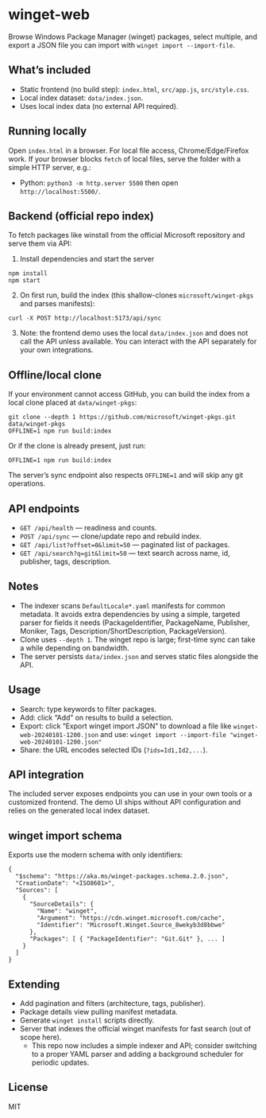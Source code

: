 winget-web
============

Browse Windows Package Manager (winget) packages, select multiple, and export a JSON file you can import with `winget import --import-file`.

What’s included
---------------

- Static frontend (no build step): `index.html`, `src/app.js`, `src/style.css`.
- Local index dataset: `data/index.json`.
- Uses local index data (no external API required).

Running locally
---------------

Open `index.html` in a browser. For local file access, Chrome/Edge/Firefox work. If your browser blocks `fetch` of local files, serve the folder with a simple HTTP server, e.g.:

- Python: `python3 -m http.server 5500` then open `http://localhost:5500/`.

Backend (official repo index)
----------------------------

To fetch packages like winstall from the official Microsoft repository and serve them via API:

1) Install dependencies and start the server

```
npm install
npm start
```

2) On first run, build the index (this shallow-clones `microsoft/winget-pkgs` and parses manifests):

```
curl -X POST http://localhost:5173/api/sync
```

3) Note: the frontend demo uses the local `data/index.json` and does not call the API unless available. You can interact with the API separately for your own integrations.

Offline/local clone
-------------------

If your environment cannot access GitHub, you can build the index from a local clone placed at `data/winget-pkgs`:

```
git clone --depth 1 https://github.com/microsoft/winget-pkgs.git data/winget-pkgs
OFFLINE=1 npm run build:index
```

Or if the clone is already present, just run:

```
OFFLINE=1 npm run build:index
```

The server’s sync endpoint also respects `OFFLINE=1` and will skip any git operations.

API endpoints
-------------

- `GET /api/health` — readiness and counts.
- `POST /api/sync` — clone/update repo and rebuild index.
- `GET /api/list?offset=0&limit=50` — paginated list of packages.
- `GET /api/search?q=git&limit=50` — text search across name, id, publisher, tags, description.

Notes
-----

- The indexer scans `DefaultLocale*.yaml` manifests for common metadata. It avoids extra dependencies by using a simple, targeted parser for fields it needs (PackageIdentifier, PackageName, Publisher, Moniker, Tags, Description/ShortDescription, PackageVersion).
- Clone uses `--depth 1`. The winget repo is large; first-time sync can take a while depending on bandwidth.
- The server persists `data/index.json` and serves static files alongside the API.

Usage
-----

- Search: type keywords to filter packages.
- Add: click “Add” on results to build a selection.
- Export: click “Export winget import JSON” to download a file like `winget-web-20240101-1200.json` and use:
  `winget import --import-file "winget-web-20240101-1200.json"`
- Share: the URL encodes selected IDs (`?ids=Id1,Id2,...`).

API integration
---------------

The included server exposes endpoints you can use in your own tools or a customized frontend. The demo UI ships without API configuration and relies on the generated local index dataset.

winget import schema
--------------------

Exports use the modern schema with only identifiers:

```
{
  "$schema": "https://aka.ms/winget-packages.schema.2.0.json",
  "CreationDate": "<ISO8601>",
  "Sources": [
    {
      "SourceDetails": {
        "Name": "winget",
        "Argument": "https://cdn.winget.microsoft.com/cache",
        "Identifier": "Microsoft.Winget.Source_8wekyb3d8bbwe"
      },
      "Packages": [ { "PackageIdentifier": "Git.Git" }, ... ]
    }
  ]
}
```

Extending
---------

- Add pagination and filters (architecture, tags, publisher).
- Package details view pulling manifest metadata.
- Generate `winget install` scripts directly.
- Server that indexes the official winget manifests for fast search (out of scope here).
  - This repo now includes a simple indexer and API; consider switching to a proper YAML parser and adding a background scheduler for periodic updates.

License
-------

MIT
